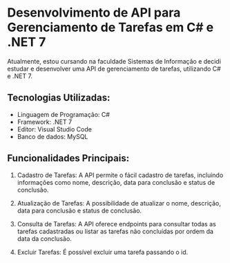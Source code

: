# Desenvolvimento de API para Gerenciamento de Tarefas em C# e .NET 7

Atualmente, estou cursando na faculdade Sistemas de Informação e decidi estudar e desenvolver uma API de gerenciamento de tarefas, utilizando C# e .NET 7.

## Tecnologias Utilizadas:
- Linguagem de Programação: C#
- Framework: .NET 7
- Editor: Visual Studio Code
- Banco de dados: MySQL

## Funcionalidades Principais:

1. Cadastro de Tarefas:
A API permite o fácil cadastro de tarefas, incluindo informações como nome, descrição, data para conclusão e status de conclusão.

2. Atualização de Tarefas:
A possibilidade de atualizar o nome, descrição, data para conclusão e status de conclusão.

3. Consulta de Tarefas:
A API oferece endpoints para consultar todas as tarefas cadastradas ou listar as tarefas não concluídas por ordem da data da conclusão.

4. Excluir Tarefas:
É possível excluir uma tarefa passando o id.
